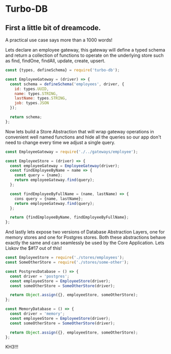 # Turbo-DB

## First a little bit of dreamcode.

A practical use case says more than a 1000 words!

Lets declare an employee gateway, this gateway will define a typed schema and return a collection of
functions to operate on the underlying store such as find, findOne, findAll, update, create, upsert.

```js
const {types, defineSchema} = require('turbo-db');

const EmployeeGateway = (driver) => {
  const schema = defineSchema('employees', driver, {
    id: types.UUID,
    name: types.STRING,
    lastName: types.STRING,
    job: types.JSON
  });

  return schema;
};
```

Now lets build a Store Abstraction that will wrap gateway operations in convenient
well named functions and hide all the queries so our app don't need to change every time
we adjust a single query.

```js
const EmployeeGateway = require('./../gateways/employee');

const EmployeeStore = (driver) => {
  const employeeGateway = EmployeeGateway(driver);
  const findEmployeeByName = name => {
    const query = {name};
    return employeeGateway.find(query);
  };

  const findEmployeeByFullName = (name, lastName) => {
    cons query = {name, lastName};
    return employeeGateway.find(query);
  };

  return {findEmployeeByName, findEmployeeByFullName};
};
```

And lastly lets expose two versions of Database Abstraction Layers, one for memory stores
and one for Postgres stores. Both these abstractions behave exactly the same and can seamlessly
be used by the Core Application. Lets Liskov the $#17 out of this!

```js
const EmployeeStore = require('./stores/employees');
const SomeOtherStore = require('./stores/some-other');

const PostgresDatabase = () => {
  const driver = 'postgres';
  const employeeStore = EmployeeStore(driver);
  const someOtherStore = SomeOtherStore(driver);

  return Object.assign({}, employeeStore, someOtherStore);
};

const MemoryDatabase = () => {
  const driver = 'memory';
  const employeeStore = EmployeeStore(driver);
  const someOtherStore = SomeOtherStore(driver);

  return Object.assign({}, employeeStore, someOtherStore);
};
```

KH3!!!
